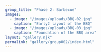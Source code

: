 ```yaml
---
group_title: "Phase 2: Barbecue"
images:
  - image: "/images/uploads/BBQ-02.jpg"
    caption: "Early2 layout of the BBQ"
  - image: "/images/uploads/BBQ-03.jpg"
    caption: "Foundation of the BBQ area"
layout: "gallery.njk"
permalink: "gallery/group002/index.html"
---
```

